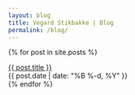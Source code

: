 ```yaml
---
layout: blog
title: Vegard Stikbakke | Blog
permalink: /blog/
---
```


{% for post in site.posts %}
<div class="blog-link">
<a href="{{ post.url }}">{{ post.title }}</a>
<br />{{ post.date | date: "%B %-d, %Y" }}
</div>
{% endfor %}